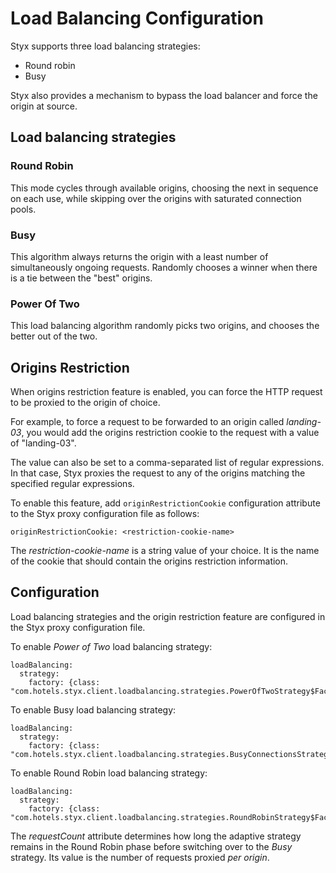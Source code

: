 # Load Balancing Configuration

Styx supports three load balancing strategies:

 - Round robin
 - Busy

Styx also provides a mechanism to bypass the load balancer and force
the origin at source.

## Load balancing strategies

### Round Robin

This mode cycles through available origins, choosing the next in sequence on each use,
while skipping over the origins with saturated connection pools.

### Busy

This algorithm always returns the origin with a least number of 
simultaneously ongoing requests. Randomly chooses a winner
when there is a tie between the "best" origins.

### Power Of Two

This load balancing algorithm randomly picks two origins, and chooses the
better out of the two. 


## Origins Restriction

When origins restriction feature is enabled, you can force the HTTP
request to be proxied to the origin of choice.

For example, to force a request to be forwarded to an origin called
*landing-03*, you would add the origins restriction cookie to the
request with a value of "landing-03".

The value can also be set to a comma-separated list of regular expressions.
In that case, Styx proxies the request to any of the origins matching 
the specified regular expressions.

To enable this feature, add `originRestrictionCookie` configuration
attribute to the Styx proxy configuration file as follows:

    originRestrictionCookie: <restriction-cookie-name>

The *restriction-cookie-name* is a string value of your choice. It is
the name of the cookie that should contain the origins restriction information.

## Configuration

Load balancing strategies and the origin restriction feature are configured
in the Styx proxy configuration file.

To enable *Power of Two* load balancing strategy:

    loadBalancing:
      strategy:
        factory: {class: "com.hotels.styx.client.loadbalancing.strategies.PowerOfTwoStrategy$Factory"}

To enable Busy load balancing strategy:

    loadBalancing:
      strategy:
        factory: {class: "com.hotels.styx.client.loadbalancing.strategies.BusyConnectionsStrategy$Factory"}

To enable Round Robin load balancing strategy:

    loadBalancing:
      strategy:
        factory: {class: "com.hotels.styx.client.loadbalancing.strategies.RoundRobinStrategy$Factory"}

The *requestCount* attribute determines how long the adaptive strategy
remains in the Round Robin phase before switching over to the *Busy* strategy.
Its value is the number of requests proxied *per origin*.


